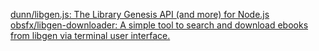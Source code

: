 [dunn/libgen.js: The Library Genesis API (and more) for Node.js](https://github.com/dunn/libgen.js)
[obsfx/libgen-downloader: A simple tool to search and download ebooks from libgen via terminal user interface.](https://github.com/obsfx/libgen-downloader)
